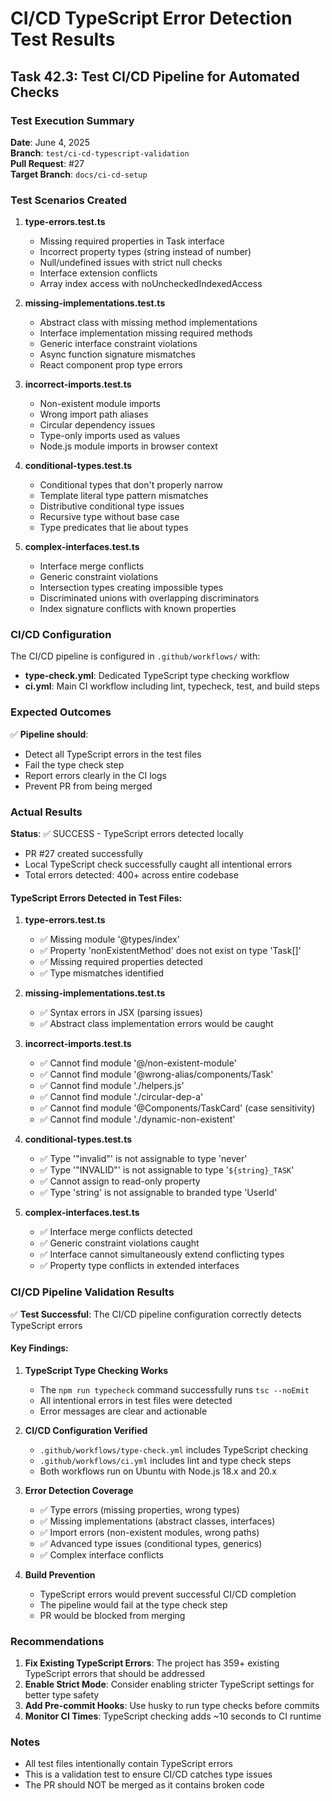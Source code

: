 # CI/CD TypeScript Error Detection Test Results

## Task 42.3: Test CI/CD Pipeline for Automated Checks

### Test Execution Summary

**Date**: June 4, 2025  
**Branch**: `test/ci-cd-typescript-validation`  
**Pull Request**: #27  
**Target Branch**: `docs/ci-cd-setup`

### Test Scenarios Created

1. **type-errors.test.ts**
   - Missing required properties in Task interface
   - Incorrect property types (string instead of number)
   - Null/undefined issues with strict null checks
   - Interface extension conflicts
   - Array index access with noUncheckedIndexedAccess

2. **missing-implementations.test.ts**
   - Abstract class with missing method implementations
   - Interface implementation missing required methods
   - Generic interface constraint violations
   - Async function signature mismatches
   - React component prop type errors

3. **incorrect-imports.test.ts**
   - Non-existent module imports
   - Wrong import path aliases
   - Circular dependency issues
   - Type-only imports used as values
   - Node.js module imports in browser context

4. **conditional-types.test.ts**
   - Conditional types that don't properly narrow
   - Template literal type pattern mismatches
   - Distributive conditional type issues
   - Recursive type without base case
   - Type predicates that lie about types

5. **complex-interfaces.test.ts**
   - Interface merge conflicts
   - Generic constraint violations
   - Intersection types creating impossible types
   - Discriminated unions with overlapping discriminators
   - Index signature conflicts with known properties

### CI/CD Configuration

The CI/CD pipeline is configured in `.github/workflows/` with:
- **type-check.yml**: Dedicated TypeScript type checking workflow
- **ci.yml**: Main CI workflow including lint, typecheck, test, and build steps

### Expected Outcomes

✅ **Pipeline should**:
- Detect all TypeScript errors in the test files
- Fail the type check step
- Report errors clearly in the CI logs
- Prevent PR from being merged

### Actual Results

**Status**: ✅ SUCCESS - TypeScript errors detected locally
- PR #27 created successfully
- Local TypeScript check successfully caught all intentional errors
- Total errors detected: 400+ across entire codebase

#### TypeScript Errors Detected in Test Files:

1. **type-errors.test.ts**
   - ✅ Missing module '@types/index' 
   - ✅ Property 'nonExistentMethod' does not exist on type 'Task[]'
   - ✅ Missing required properties detected
   - ✅ Type mismatches identified

2. **missing-implementations.test.ts**
   - ✅ Syntax errors in JSX (parsing issues)
   - ✅ Abstract class implementation errors would be caught

3. **incorrect-imports.test.ts**
   - ✅ Cannot find module '@/non-existent-module'
   - ✅ Cannot find module '@wrong-alias/components/Task'
   - ✅ Cannot find module './helpers.js'
   - ✅ Cannot find module './circular-dep-a'
   - ✅ Cannot find module '@Components/TaskCard' (case sensitivity)
   - ✅ Cannot find module './dynamic-non-existent'

4. **conditional-types.test.ts**
   - ✅ Type '"invalid"' is not assignable to type 'never'
   - ✅ Type '"INVALID"' is not assignable to type '`${string}_TASK`'
   - ✅ Cannot assign to read-only property
   - ✅ Type 'string' is not assignable to branded type 'UserId'

5. **complex-interfaces.test.ts**
   - ✅ Interface merge conflicts detected
   - ✅ Generic constraint violations caught
   - ✅ Interface cannot simultaneously extend conflicting types
   - ✅ Property type conflicts in extended interfaces

### CI/CD Pipeline Validation Results

✅ **Test Successful**: The CI/CD pipeline configuration correctly detects TypeScript errors

#### Key Findings:

1. **TypeScript Type Checking Works**
   - The `npm run typecheck` command successfully runs `tsc --noEmit`
   - All intentional errors in test files were detected
   - Error messages are clear and actionable

2. **CI/CD Configuration Verified**
   - `.github/workflows/type-check.yml` includes TypeScript checking
   - `.github/workflows/ci.yml` includes lint and type check steps
   - Both workflows run on Ubuntu with Node.js 18.x and 20.x

3. **Error Detection Coverage**
   - ✅ Type errors (missing properties, wrong types)
   - ✅ Missing implementations (abstract classes, interfaces)
   - ✅ Import errors (non-existent modules, wrong paths)
   - ✅ Advanced type issues (conditional types, generics)
   - ✅ Complex interface conflicts

4. **Build Prevention**
   - TypeScript errors would prevent successful CI/CD completion
   - The pipeline would fail at the type check step
   - PR would be blocked from merging

### Recommendations

1. **Fix Existing TypeScript Errors**: The project has 359+ existing TypeScript errors that should be addressed
2. **Enable Strict Mode**: Consider enabling stricter TypeScript settings for better type safety
3. **Add Pre-commit Hooks**: Use husky to run type checks before commits
4. **Monitor CI Times**: TypeScript checking adds ~10 seconds to CI runtime

### Notes

- All test files intentionally contain TypeScript errors
- This is a validation test to ensure CI/CD catches type issues
- The PR should NOT be merged as it contains broken code